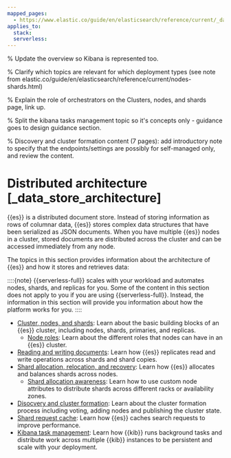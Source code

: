 ```yaml
---
mapped_pages:
  - https://www.elastic.co/guide/en/elasticsearch/reference/current/_data_store_architecture.html
applies_to:
  stack:
  serverless:
---
```


% Update the overview so Kibana is represented too.

% Clarify which topics are relevant for which deployment types (see note from elastic.co/guide/en/elasticsearch/reference/current/nodes-shards.html)

% Explain the role of orchestrators on the Clusters, nodes, and shards page, link up.

% Split the kibana tasks management topic so it's concepts only - guidance goes to design guidance section.

% Discovery and cluster formation content (7 pages): add introductory note to specify that the endpoints/settings are possibly for self-managed only, and review the content.

# Distributed architecture [_data_store_architecture]

{{es}} is a distributed document store. Instead of storing information as rows of columnar data, {{es}} stores complex data structures that have been serialized as JSON documents. When you have multiple {{es}} nodes in a cluster, stored documents are distributed across the cluster and can be accessed immediately from any node.

The topics in this section provides information about the architecture of {{es}} and how it stores and retrieves data:

::::{note}
{{serverless-full}} scales with your workload and automates nodes, shards, and replicas for you. Some of the content in this section does not apply to you if you are using {{serverless-full}}. Instead, the information in this section will provide you information about how the platform works for you. 
::::

* [Cluster, nodes, and shards](distributed-architecture/clusters-nodes-shards.md): Learn about the basic building blocks of an {{es}} cluster, including nodes, shards, primaries, and replicas.
  * [Node roles](distributed-architecture/clusters-nodes-shards/node-roles.md): Learn about the different roles that nodes can have in an {{es}} cluster.
* [Reading and writing documents](distributed-architecture/reading-and-writing-documents.md): Learn how {{es}} replicates read and write operations across shards and shard copies.
* [Shard allocation, relocation, and recovery](distributed-architecture/shard-allocation-relocation-recovery.md): Learn how {{es}} allocates and balances shards across nodes.
  * [Shard allocation awareness](distributed-architecture/shard-allocation-relocation-recovery/shard-allocation-awareness.md): Learn how to use custom node attributes to distribute shards across different racks or availability zones.
* [Disocvery and cluster formation](distributed-architecture/discovery-cluster-formation.md): Learn about the cluster formation process including voting, adding nodes and publishing the cluster state.
* [Shard request cache](asciidocalypse://docs/elasticsearch/docs/reference/elasticsearch/configuration-reference/shard-request-cache-settings.md): Learn how {{es}} caches search requests to improve performance.
* [Kibana task management](distributed-architecture/kibana-tasks-management.md): Learn how {{kib}} runs background tasks and distribute work across multiple {{kib}} instances to be persistent and scale with your deployment.

